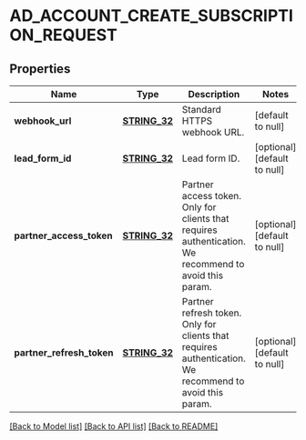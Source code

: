 # AD_ACCOUNT_CREATE_SUBSCRIPTION_REQUEST

## Properties
Name | Type | Description | Notes
------------ | ------------- | ------------- | -------------
**webhook_url** | [**STRING_32**](STRING_32.md) | Standard HTTPS webhook URL. | [default to null]
**lead_form_id** | [**STRING_32**](STRING_32.md) | Lead form ID. | [optional] [default to null]
**partner_access_token** | [**STRING_32**](STRING_32.md) | Partner access token. Only for clients that requires authentication. We recommend to avoid this param. | [optional] [default to null]
**partner_refresh_token** | [**STRING_32**](STRING_32.md) | Partner refresh token. Only for clients that requires authentication. We recommend to avoid this param. | [optional] [default to null]

[[Back to Model list]](../README.md#documentation-for-models) [[Back to API list]](../README.md#documentation-for-api-endpoints) [[Back to README]](../README.md)


